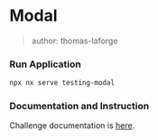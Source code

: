 # Modal

> author: thomas-laforge

### Run Application

```bash
npx nx serve testing-modal
```

### Documentation and Instruction

Challenge documentation is [here](https://angular-challenges.vercel.app/challenges/testing/20-modal/).
